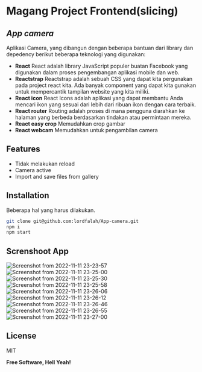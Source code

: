# Magang Project Frontend(slicing)
## _App camera_


Aplikasi Camera, yang dibangun dengan beberapa bantuan dari library dan depedency berikut beberapa teknologi yang digunakan:

- __React__
React adalah library JavaScript populer buatan Facebook yang digunakan dalam proses pengembangan aplikasi mobile dan web.
- __Reactstrap__
Reactstrap adalah sebuah CSS yang dapat kita pergunakan pada project react kita. Ada banyak component yang dapat kita gunakan untuk mempercantik tampilan website yang kita miliki.
- __React icon__
React Icons adalah aplikasi yang dapat membantu Anda mencari ikon yang sesuai dari lebih dari ribuan ikon dengan cara terbaik.
- __React router__
Routing adalah proses di mana pengguna diarahkan ke halaman yang berbeda berdasarkan tindakan atau permintaan mereka.
- __React easy crop__
Memudahkan crop gambar
- __React webcam__
Memudahkan untuk pengambilan camera


## Features

- Tidak melakukan reload
- Camera active
- Import and save files from gallery



## Installation


Beberapa hal yang harus dilakukan.

```sh
git clone git@github.com:lordfalah/App-camera.git
npm i
npm start
```


## Screnshoot App
![Screenshot from 2022-11-11 23-23-57](https://user-images.githubusercontent.com/63539071/201386245-d9d87631-8dc8-40c0-b228-673cca38ae9b.png)
![Screenshot from 2022-11-11 23-25-00](https://user-images.githubusercontent.com/63539071/201386249-4681f893-cdd7-415b-bd96-7332ee26dbe8.png)
![Screenshot from 2022-11-11 23-25-30](https://user-images.githubusercontent.com/63539071/201386255-e3887ddf-283d-4563-baa4-a398bd6ee7fc.png)
![Screenshot from 2022-11-11 23-25-58](https://user-images.githubusercontent.com/63539071/201386271-c2b9b32e-31f6-4478-9b47-b507040fb724.png)
![Screenshot from 2022-11-11 23-26-06](https://user-images.githubusercontent.com/63539071/201386277-6146f86e-e95d-442e-8337-6ef3d20c5a0c.png)
![Screenshot from 2022-11-11 23-26-12](https://user-images.githubusercontent.com/63539071/201386278-be4544c6-d90b-46b1-aae8-fa3b00b1736b.png)
![Screenshot from 2022-11-11 23-26-46](https://user-images.githubusercontent.com/63539071/201386293-467e0450-3854-4aed-9e1d-c0ced9d1d73d.png)
![Screenshot from 2022-11-11 23-26-55](https://user-images.githubusercontent.com/63539071/201386298-db8bd5aa-99ac-4dc4-969d-b52ba33f3c3e.png)
![Screenshot from 2022-11-11 23-27-00](https://user-images.githubusercontent.com/63539071/201386299-2887d046-7b2e-4900-9be0-16b053c78a51.png)



## License

MIT

**Free Software, Hell Yeah!**


